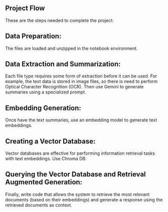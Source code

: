 
## Project Flow

These are the steps needed to complete the project:

## Data Preparation: 

The files are loaded and unzipped in the notebook environment.
## Data Extraction and Summarization: 

Each file type requires some form of extraction before it can be used. For example, the text data is stored in image files, so there is need to perform Optical Character Recognition (OCR). Then use Gemini to generate summaries using a specialized prompt.
## Embedding Generation: 

Once have the text summaries, use an embedding model to generate text embeddings.
## Creating a Vector Database: 

Vector databases are effective for performing information retrieval tasks with text embeddings. Use Chroma DB.
## Querying the Vector Database and Retrieval Augmented Generation: 

Finally, write code that allows the system to retrieve the most relevant documents (based on their embeddings) and generate a response using the retrieved documents as context.
